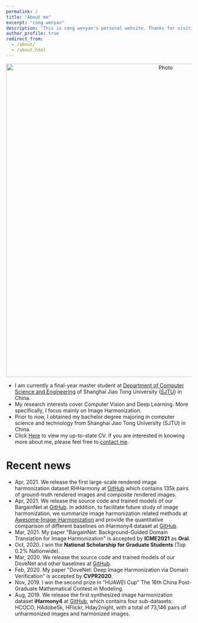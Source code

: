 ```yaml
---
permalink: /
title: "About me"
excerpt: "cong wenyan"
description: "This is cong wenyan's personal website. Thanks for visiting!!!"
author_profile: true
redirect_from: 
  - /about/
  - /about.html
---
```


<p align="center">
  <img src="https://cathyjasmine.github.io/images/congwenyan.jpg?raw=true" alt="Photo" style="width: 850px;"/> 

</p>


* I am currently a final-year master student at [Department of Computer Science and Engineering](http://www.cs.sjtu.edu.cn/) of Shanghai Jiao Tong University ([SJTU](http://en.sjtu.edu.cn/)) in China.
* My research interests cover Computer Vision and Deep Learning. More specifically, I focus mainly on Image Harmonization. 
* Prior to now, I obtained my  bachelor degree majoring in computer science and technology from Shanghai Jiao Tong University (SJTU) in China.
* Click <a href="../files/CV.pdf" target="_blank">Here</a> to view my up-to-state CV. If you are interested in knowing more about me, please feel free to [contact me](https://cathyjasmine.github.io/contact/).

# Recent news
* Apr, 2021. We release the first large-scale rendered image harmonization dataset RHHarmony at [GitHub](https://github.com/bcmi/Rendered_Image_Harmonization_Datasets) which contains 135k pairs of ground-truth rendered images and composite rendered images.
* Apr, 2021. We release the source code and trained models of our BargainNet at [GitHub](https://github.com/bcmi/BargainNet). In addition, to facilitate future study of image harmonization, we summarize image harmonization related methods at [Awesome-Image-Harmonization](https://github.com/bcmi/Awesome-Image-Harmonization) and provide the quantitative comparison of different baselines on iHarmony4 dataset at [GitHub](https://github.com/bcmi/Image_Harmonization_Datasets/).
* Mar, 2021. My paper "BargainNet: Background-Guided Domain Translation for Image Harmonization" is accepted by **ICME2021** as **Oral**.
* Oct, 2020. I win the **National Scholarship for Graduate Students** (Top 0.2% Nationwide).
* Mar, 2020. We release the source code and trained models of our DoveNet and other baselines  at [GitHub](https://github.com/bcmi/Image_Harmonization_Datasets/).
* Feb, 2020. My paper "DoveNet: Deep Image Harmonization via Domain Verification" is accepted by **CVPR2020**.
* Nov, 2019. I win the second prize in "HUAWEI Cup" The 16th China Post-Graduate Mathematical Contest in Modeling.
* Aug, 2019. We release the first synthesized image harmonization dataset **iHarmony4** at [GitHub](https://github.com/bcmi/Image_Harmonization_Datasets/), which contains four sub-datasets: HCOCO, HAdobe5k, HFlickr, Hday2night, with a total of 73,146 pairs of unharmonized images and harmonized images. 
